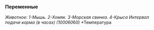 ### Переменные
*Животное: 1-Мышь. 2-Хомяк. 3-Морская свинка. 4-Крыса
*Интервал подачи корма (в часах)  (1000*60*60)
*Температура
